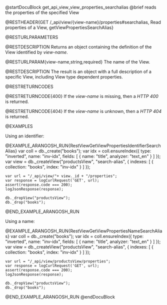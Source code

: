@startDocuBlock get_api_view_view_properties_searchalias
@brief reads the properties of the specified View

@RESTHEADER{GET /_api/view/{view-name}/properties#searchalias, Read properties of a View, getViewPropertiesSearchAlias}

@RESTURLPARAMETERS

@RESTDESCRIPTION
Returns an object containing the definition of the View identified by *view-name*.

@RESTURLPARAM{view-name,string,required}
The name of the View.

@RESTDESCRIPTION
The result is an object with a full description of a specific View, including
View type dependent properties.

@RESTRETURNCODES

@RESTRETURNCODE{400}
If the *view-name* is missing, then a *HTTP 400* is returned.

@RESTRETURNCODE{404}
If the *view-name* is unknown, then a *HTTP 404* is returned.

@EXAMPLES

Using an identifier:

@EXAMPLE_ARANGOSH_RUN{RestViewGetViewPropertiesIdentifierSearchAlias}
    var coll = db._create("books");
    var idx = coll.ensureIndex({ type: "inverted", name: "inv-idx", fields: [ { name: "title", analyzer: "text_en" } ] });
    var view = db._createView("productsView", "search-alias", { indexes: [ { collection: "books", index: "inv-idx" } ] });

    var url = "/_api/view/"+ view._id + "/properties";
    var response = logCurlRequest('GET', url);
    assert(response.code === 200);
    logJsonResponse(response);

    db._dropView("productsView");
    db._drop("books");
@END_EXAMPLE_ARANGOSH_RUN

Using a name:

@EXAMPLE_ARANGOSH_RUN{RestViewGetViewPropertiesNameSearchAlias}
    var coll = db._create("books");
    var idx = coll.ensureIndex({ type: "inverted", name: "inv-idx", fields: [ { name: "title", analyzer: "text_en" } ] });
    var view = db._createView("productsView", "search-alias", { indexes: [ { collection: "books", index: "inv-idx" } ] });

    var url = "/_api/view/productsView/properties";
    var response = logCurlRequest('GET', url);
    assert(response.code === 200);
    logJsonResponse(response);

    db._dropView("productsView");
    db._drop("books");
@END_EXAMPLE_ARANGOSH_RUN
@endDocuBlock
